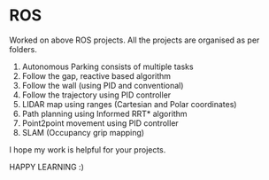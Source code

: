 # ROS
Worked on above ROS projects. 
All the projects are organised as per folders.
1. Autonomous Parking consists of multiple tasks
2. Follow the gap, reactive based algorithm
3. Follow the wall (using PID and conventional)
4. Follow the trajectory using PID controller
5. LIDAR map using ranges (Cartesian and Polar coordinates)
6. Path planning using Informed RRT* algorithm
7. Point2point movement using PID controller
8. SLAM (Occupancy grip mapping)


I hope my work is helpful for your projects.

HAPPY LEARNING :)
